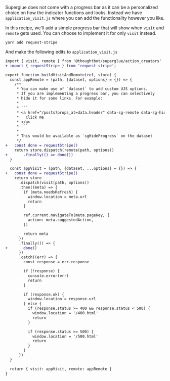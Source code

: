 Superglue does not come with a progress bar as it can be a personalized choice
on how the indicator functions and looks. Instead we have
`application_visit.js` where you can add the functionality however you like.

In this recipe, we'll add a simple progress bar that will show when `visit` and `remote`
gets used. You can choose to implement it for only `visit` instead.

```terminal
yarn add request-stripe
```

And make the following edits to `application_visit.js`

````diff
import { visit, remote } from '@thoughtbot/superglue/action_creators'
+ import { requestStripe } from 'request-stripe';

export function buildVisitAndRemote(ref, store) {
  const appRemote = (path, {dataset, options} = {}) => {
    /**
     * You can make use of `dataset` to add custom UJS options.
     * If you are implementing a progress bar, you can selectively
     * hide it for some links. For example:
     *
     * ```
     * <a href="/posts?props_at=data.header" data-sg-remote data-sg-hide-progress>
     *   Click me
     * </a>
     * ```
     *
     * This would be available as `sgHideProgress` on the dataset
     */
+   const done = requestStripe()
    return store.dispatch(remote(path, options))
+       .finally(() => done())
  }

  const appVisit = (path, {dataset, ...options} = {}) => {
+   const done = requestStripe()
    return store
      .dispatch(visit(path, options))
      .then((meta) => {
        if (meta.needsRefresh) {
          window.location = meta.url
          return
        }

        ref.current.navigateTo(meta.pageKey, {
          action: meta.suggestedAction,
        })

        return meta
      })
      .finally(() => {
+       done()
      })
      .catch((err) => {
        const response = err.response

        if (!response) {
          console.error(err)
          return
        }

        if (response.ok) {
          window.location = response.url
        } else {
          if (response.status >= 400 && response.status < 500) {
            window.location = '/400.html'
            return
          }

          if (response.status >= 500) {
            window.location = '/500.html'
            return
          }
        }
      })
  }

  return { visit: appVisit, remote: appRemote }
}
````

